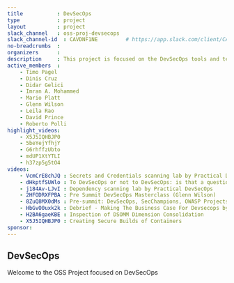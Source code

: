 ```yaml
---
title           : DevSecOps
type            : project
layout          : project
slack_channel   : oss-proj-devsecops
slack_channel-id  : CAVDNF1NE         # https://app.slack.com/client/CAVDNF1NE/{channel_id}
no-breadcrumbs  :
organizers      :  
description     : This project is focused on the DevSecOps tools and techniques to embed security as part of CI/CD pipelines. 
active_members  :
    - Timo Pagel
    - Dinis Cruz
    - Didar Gelici
    - Imran A. Mohammed
    - Mario Platt
    - Glenn Wilson
    - Leila Rao
    - David Prince
    - Roberto Polli
highlight_videos:
    - X5J5IQHBJP0
    - 5beYejYfhjY
    - G6rhffzUbto
    - mdUP1XtYTLI
    - h37zp5g5tO4
videos:
    - VcmCrE8chJQ : Secrets and Credentials scanning lab by Practical DevSecOps
    - dHkptfSUWlo : To DevSecOps or not to DevSecOps: is that a question? by Mario Platt
    - j184Av-LJvI : Dependency scanning lab by Practical DevSecOps
    - 2HFODRXFPBA : Pre Summit DevSecOps Masterclass (Glenn Wilson)
    - 8ZuQ8MX0dMs : Pre-summit: DevSecOps, SecChampions, OWASP Projects
    - HbGvO0uxk2k : Debrief - Making The Business Case For Devsecops by Leila Rao and David Prince
    - H2BA6gaeKBE : Inspection of DSOMM Dimension Consolidation
    - X5J5IQHBJP0 : Creating Secure Builds of Containers
sponsor: 
---
```


## DevSecOps

Welcome to the OSS Project focused on  DevSecOps

